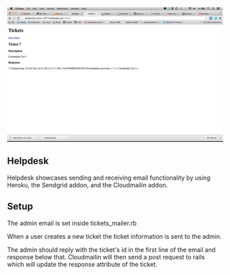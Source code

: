 ![App Screenshot](/app/assets/images/app_screenshot.png)

## Helpdesk

Helpdesk showcases sending and receiving email functionality by using Heroku, the Sendgrid addon, and the Cloudmailin addon.

## Setup

The admin email is set inside tickets_mailer.rb

When a user creates a new ticket the ticket information is sent to the admin.

The admin should reply with the ticket's id in the first line of the email and response below that.  Cloudmailin will then send a post request to rails which will update the response attribute of the ticket.